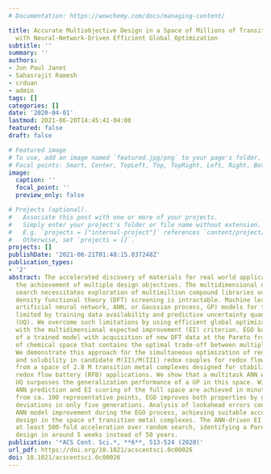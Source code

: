 ```yaml
---
# Documentation: https://wowchemy.com/docs/managing-content/

title: Accurate Multiobjective Design in a Space of Millions of Transition Metal Complexes
  with Neural-Network-Driven Efficient Global Optimization
subtitle: ''
summary: ''
authors:
- Jon Paul Janet
- Sahasrajit Ramesh
- crduan
- admin
tags: []
categories: []
date: '2020-04-01'
lastmod: 2021-06-20T14:45:41-04:00
featured: false
draft: false

# Featured image
# To use, add an image named `featured.jpg/png` to your page's folder.
# Focal points: Smart, Center, TopLeft, Top, TopRight, Left, Right, BottomLeft, Bottom, BottomRight.
image:
  caption: ''
  focal_point: ''
  preview_only: false

# Projects (optional).
#   Associate this post with one or more of your projects.
#   Simply enter your project's folder or file name without extension.
#   E.g. `projects = ["internal-project"]` references `content/project/deep-learning/index.md`.
#   Otherwise, set `projects = []`.
projects: []
publishDate: '2021-06-21T01:48:15.037248Z'
publication_types:
- '2'
abstract: The accelerated discovery of materials for real world applications requires
  the achievement of multiple design objectives. The multidimensional nature of the
  search necessitates exploration of multimillion compound libraries over which even
  density functional theory (DFT) screening is intractable. Machine learning (e.g.,
  artificial neural network, ANN, or Gaussian process, GP) models for this task are
  limited by training data availability and predictive uncertainty quantification
  (UQ). We overcome such limitations by using efficient global optimization (EGO)
  with the multidimensional expected improvement (EI) criterion. EGO balances exploitation
  of a trained model with acquisition of new DFT data at the Pareto front, the region
  of chemical space that contains the optimal trade-off between multiple design criteria.
  We demonstrate this approach for the simultaneous optimization of redox potential
  and solubility in candidate M(II)/M(III) redox couples for redox flow batteries
  from a space of 2.8 M transition metal complexes designed for stability in practical
  redox flow battery (RFB) applications. We show that a multitask ANN with latent-distance-based
  UQ surpasses the generalization performance of a GP in this space. With this approach,
  ANN prediction and EI scoring of the full space are achieved in minutes. Starting
  from ca. 100 representative points, EGO improves both properties by over 3 standard
  deviations in only five generations. Analysis of lookahead errors confirms rapid
  ANN model improvement during the EGO process, achieving suitable accuracy for predictive
  design in the space of transition metal complexes. The ANN-driven EI approach achieves
  at least 500-fold acceleration over random search, identifying a Pareto-optimal
  design in around 5 weeks instead of 50 years.
publication: '*ACS Cent. Sci.*, **6**, 513-524 (2020)'
url_pdf: https://doi.org/10.1021/acscentsci.0c00026
doi: 10.1021/acscentsci.0c00026
---
```

